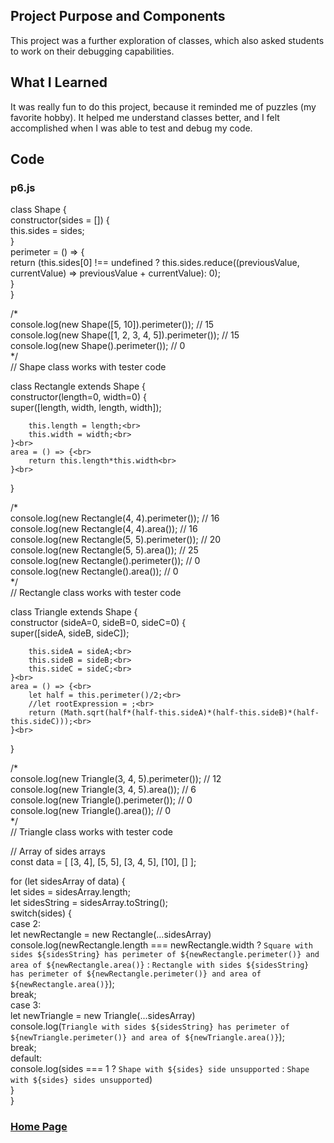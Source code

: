## Project Purpose and Components
This project was a further exploration of classes, which also asked students to work on their debugging capabilities.

## What I Learned
It was really fun to do this project, because it reminded me of puzzles (my favorite hobby). It helped me understand classes better, and I felt accomplished when I was able to test and debug my code.

## Code
### p6.js
class Shape {<br>
    constructor(sides = []) {<br>
        this.sides = sides;<br>
    }<br>
    perimeter = () => {<br>
        return (this.sides[0] !== undefined ? this.sides.reduce((previousValue, currentValue) => previousValue + currentValue): 0);<br>
    }<br>
}<br>

/*<br>
console.log(new Shape([5, 10]).perimeter());  // 15<br>
console.log(new Shape([1, 2, 3, 4, 5]).perimeter()); // 15<br>
console.log(new Shape().perimeter()); // 0<br>
*/<br>
// Shape class works with tester code<br>

class Rectangle extends Shape {<br>
    constructor(length=0, width=0) {<br>
        super([length, width, length, width]);<br>

        this.length = length;<br>
        this.width = width;<br>
    }<br>
    area = () => {<br>
        return this.length*this.width<br>
    }<br>
}<br>

/*<br>
console.log(new Rectangle(4, 4).perimeter());  // 16<br>
console.log(new Rectangle(4, 4).area());  // 16<br>
console.log(new Rectangle(5, 5).perimeter()); // 20<br>
console.log(new Rectangle(5, 5).area()); // 25<br>
console.log(new Rectangle().perimeter()); // 0<br>
console.log(new Rectangle().area()); // 0<br>
*/<br>
// Rectangle class works with tester code<br>

class Triangle extends Shape {<br>
    constructor (sideA=0, sideB=0, sideC=0) {<br>
        super([sideA, sideB, sideC]);<br>

        this.sideA = sideA;<br>
        this.sideB = sideB;<br>
        this.sideC = sideC;<br>
    }<br>
    area = () => {<br>
        let half = this.perimeter()/2;<br>
        //let rootExpression = ;<br>
        return (Math.sqrt(half*(half-this.sideA)*(half-this.sideB)*(half-this.sideC)));<br>
    }<br>
}<br>

/*<br>
console.log(new Triangle(3, 4, 5).perimeter());  // 12<br>
console.log(new Triangle(3, 4, 5).area());  // 6<br>
console.log(new Triangle().perimeter()); // 0<br>
console.log(new Triangle().area()); // 0<br>
*/<br>
// Triangle class works with tester code<br>

// Array of sides arrays<br>
const data = [ [3, 4], [5, 5], [3, 4, 5], [10], [] ];<br>

for (let sidesArray of data) {<br>
    let sides = sidesArray.length;<br>
    let sidesString = sidesArray.toString();<br>
    switch(sides) {<br>
        case 2:<br>
            let newRectangle = new Rectangle(...sidesArray)<br>
            console.log(newRectangle.length === newRectangle.width ? `Square with sides ${sidesString} has perimeter of ${newRectangle.perimeter()} and area of ${newRectangle.area()}` : `Rectangle with sides ${sidesString} has perimeter of ${newRectangle.perimeter()} and area of ${newRectangle.area()}`);<br>
            break;<br>
        case 3:<br>
            let newTriangle = new Triangle(...sidesArray)<br>
            console.log(`Triangle with sides ${sidesString} has perimeter of ${newTriangle.perimeter()} and area of ${newTriangle.area()}`);<br>
            break;<br>
        default:<br>
            console.log(sides === 1 ? `Shape with ${sides} side unsupported` : `Shape with ${sides} sides unsupported`)<br>
    }<br>
}<br>

### [Home Page](https://slynsky.github.io)

